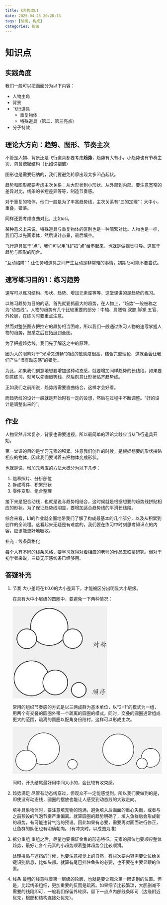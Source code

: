 ```yaml
---
title: k大构成L1
date: 2025-04-25 20:20:13
tags: [绘画, 构成]
categories: 绘画
---
```

# 知识点
## 实践角度
我们一般可以把画面分为以下内容：
- 人物主角
- 背景
- 飞行道具
    - 重复物体
    - 特殊道具（第二、第三亮点）
- 分子特效

## 理论大方向：趋势、图形、节奏主次
不管是人物、背景还是飞行道具都要考虑**趋势**，趋势有大有小，小趋势也有节奏主次、包含疏密结构（比如说褶皱）

图形也是需要归纳的，我们要避免轮廓出现太多凹凸起伏。

趋势和图形都要考虑主次关系：从大形状到小形状、从外部到内部。要注意宽窄的差异对比，线条的长短差异等等，制造节奏感。

对于重复的物体，他们一般是为了丰富趋势线，主次关系有“三的定理”：大中小，重叠，错落。

同样还要考虑直曲对比，比如csi。

某种意义上来说，特殊道具与重复物体的区别也是一种简繁对比。人物也是一样，我们可以先画素体，然后设计点景，最后填空。

飞行道具属于“点”，我们可以用“线”把“点”给串起来，也就是做视觉引导。这属于趋势与图形的配合。

“互动陷阱”：让任务和道具之间产生互动是非常难的事情，初期尽可能不要尝试。

## 速写练习目的1：练习趋势
速写可以练习结构、形状、趋势、增加元素库等等，这堂课讲的是趋势的练习。

以练习趋势为目的的话，首先就要抓最大的趋势，在人物上，“趋势”一般被称之为“动态线”。人物的趋势有几个比较重要的部分：中轴、肩腰臀,双膝,脚掌,五官、外轮廓，在练习时要重点注意。

然而对整张图去把控它的趋势相当困难，所以我们一般通过练习人物的速写掌握人物的趋势，熟悉之后在拓展到全图。

为了把握趋势线，我们先了解这之中的原理。

因为人的眼睛对于“光滑又流畅”的线的敏感度很高，结合完型理论，这就会会让我们产生“很有动态感”的错觉。

为此，如果我们刻意地想要增加这种动态感，就要增加同样趋势的长线段。如果要刻意练习，就可以先画趋势线，然后刻意让形状贴齐趋势线。

正如我们之前所说，趋势线需要直曲结合，这样才会好看。

而趋势线的设计一般就是开始时有一定的设想，然后在过程中不断调整。“好的设计是调整出来的”。

## 作业
人物显然非常复杂，背景也需要透视，所以最简单的理论实践应当从飞行道具开始。

第一堂课的目的是学习元素的积累。注意我们创作的时候，是根据想要的形状拼贴相应的物体，因此我们要试着去把物体变成形状。

也就是说，增加元素库的方法大概分为以下几步：
1. 临摹照片、分析部位
2. 拆成零件、积累形状
3. 零件变形、组合整理

接下来是配合动线，也就是说与趋势相结合，这时候就是根据想要的趋势线拼贴相应的形状。为了保证趋势线明显，要增加适合趋势线的平滑长线段。

综合来看，L1的作业就全面地带我们了解了构成最基本的几个部分，以及从积累到创作的全流程。这看起来无疑是有难度的，我们要在练习中时刻思考知识点的内容，应该能更好地吸收。

补充：线条风格化

每个人有不同的线条风格，要学习就得对着相应的老师的作品去临摹研究。但对于初学者来说，三级无压感线条已经够用。

## 答疑补充
1. 节奏
    大小差距在1:0.6的大小差异下，才能被区分出明显大小层级。

    在具有大中小层级的圆圈中，要避免一下两种情况：

    <img src="/illustrations/k大构成L1/1.jpg" alt="ng情况">

    常用的组织节奏感的方式是以三两成群为基本单位，以“2+1”的模式为一组，用两个有交叠的圆圈外带一个疏离的圆圈的模式。同时，交叠的圆圈通常组成更大的范围，疏离的圆圈以配角身份陪衬，这样可以形成主次。

    <img src="/illustrations/k大构成L1/2.jpg" alt="常用组织">

    同时，开头结尾最好用中间大小的，会比较有收束感。

2. 趋势满足
    尽管有动态线穿过，但观众不一定能感觉到。所以我们要做到的是，即使没有动态线，圆圈的摆放也能让人感受到动态线的大致走向。

    填补具象物体时，要注意填充物的饱满，避免填入后画面的重心失衡，或者与之前预设的气泡节奏严重偏离。就算圆圈的趋势明确了，填入鱼群后会形成新的趋势，有可能违背气泡的预设。因此如果有必要，需要再对画面进行修正，让鱼群的队伍也有明确朝向。（有冲突时，以成图为准）

3. 拆分重组
    重组之后，尽量也要保证金鱼的形态特征。元素的部位也要顺应整体趋势，最好让各个元素的小趋势顺着整体趋势会比较顺滑。

    处理拼贴与遮挡的时候，也要注意视觉上的自然，有些次要内容需要让位给关键识别信息，比如头部。就算有尾巴挡住鱼头的必要，也不要在主要显眼的位置。

4. 线条
    最粗的线意味着第一层级的轮廓，也就是要让观众第一眼识别的位置。但是，比起线条粗细，更加重要的反而是疏密。如果细节比较繁琐，大胆删减不需要的线段即可，一般我们保留外轮廓，留下一点点内部线条即可（边缘附近优先，根部和结构连接处优先）。